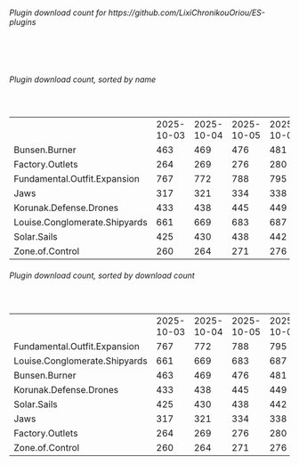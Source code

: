 <h6>Plugin download count for https://github.com/LixiChronikouOriou/ES-plugins</h6><br>
<br>
<h6>Plugin download count, sorted by name</h6><sub><sup><br>
<table>
	<tr>
		<td></td>
		<td>2025-10-03</td>
		<td>2025-10-04</td>
		<td>2025-10-05</td>
		<td>2025-10-06</td>
		<td>2025-10-07</td>
		<td>2025-10-08</td>
		<td>2025-10-09</td>
		<td>today +</td>
	</tr>
	<tr>
		<td>Bunsen.Burner</td>
		<td>463</td>
		<td>469</td>
		<td>476</td>
		<td>481</td>
		<td>490</td>
		<td>501</td>
		<td>510</td>
		<td>+ 9</td>
	</tr>
	<tr>
		<td>Factory.Outlets</td>
		<td>264</td>
		<td>269</td>
		<td>276</td>
		<td>280</td>
		<td>288</td>
		<td>301</td>
		<td>308</td>
		<td>+ 7</td>
	</tr>
	<tr>
		<td>Fundamental.Outfit.Expansion</td>
		<td>767</td>
		<td>772</td>
		<td>788</td>
		<td>795</td>
		<td>810</td>
		<td>830</td>
		<td>839</td>
		<td>+ 9</td>
	</tr>
	<tr>
		<td>Jaws</td>
		<td>317</td>
		<td>321</td>
		<td>334</td>
		<td>338</td>
		<td>346</td>
		<td>359</td>
		<td>368</td>
		<td>+ 9</td>
	</tr>
	<tr>
		<td>Korunak.Defense.Drones</td>
		<td>433</td>
		<td>438</td>
		<td>445</td>
		<td>449</td>
		<td>457</td>
		<td>469</td>
		<td>476</td>
		<td>+ 7</td>
	</tr>
	<tr>
		<td>Louise.Conglomerate.Shipyards</td>
		<td>661</td>
		<td>669</td>
		<td>683</td>
		<td>687</td>
		<td>698</td>
		<td>712</td>
		<td>719</td>
		<td>+ 7</td>
	</tr>
	<tr>
		<td>Solar.Sails</td>
		<td>425</td>
		<td>430</td>
		<td>438</td>
		<td>442</td>
		<td>451</td>
		<td>463</td>
		<td>471</td>
		<td>+ 8</td>
	</tr>
	<tr>
		<td>Zone.of.Control</td>
		<td>260</td>
		<td>264</td>
		<td>271</td>
		<td>276</td>
		<td>284</td>
		<td>296</td>
		<td>303</td>
		<td>+ 7</td>
	</tr>
</table>
</sub></sup>
<h6>Plugin download count, sorted by download count</h6><sub><sup><br>
<table>
	<tr>
		<td></td>
		<td>2025-10-03</td>
		<td>2025-10-04</td>
		<td>2025-10-05</td>
		<td>2025-10-06</td>
		<td>2025-10-07</td>
		<td>2025-10-08</td>
		<td>2025-10-09</td>
		<td>today +</td>
	</tr>
	<tr>
		<td>Fundamental.Outfit.Expansion</td>
		<td>767</td>
		<td>772</td>
		<td>788</td>
		<td>795</td>
		<td>810</td>
		<td>830</td>
		<td>839</td>
		<td>+ 9</td>
	</tr>
	<tr>
		<td>Louise.Conglomerate.Shipyards</td>
		<td>661</td>
		<td>669</td>
		<td>683</td>
		<td>687</td>
		<td>698</td>
		<td>712</td>
		<td>719</td>
		<td>+ 7</td>
	</tr>
	<tr>
		<td>Bunsen.Burner</td>
		<td>463</td>
		<td>469</td>
		<td>476</td>
		<td>481</td>
		<td>490</td>
		<td>501</td>
		<td>510</td>
		<td>+ 9</td>
	</tr>
	<tr>
		<td>Korunak.Defense.Drones</td>
		<td>433</td>
		<td>438</td>
		<td>445</td>
		<td>449</td>
		<td>457</td>
		<td>469</td>
		<td>476</td>
		<td>+ 7</td>
	</tr>
	<tr>
		<td>Solar.Sails</td>
		<td>425</td>
		<td>430</td>
		<td>438</td>
		<td>442</td>
		<td>451</td>
		<td>463</td>
		<td>471</td>
		<td>+ 8</td>
	</tr>
	<tr>
		<td>Jaws</td>
		<td>317</td>
		<td>321</td>
		<td>334</td>
		<td>338</td>
		<td>346</td>
		<td>359</td>
		<td>368</td>
		<td>+ 9</td>
	</tr>
	<tr>
		<td>Factory.Outlets</td>
		<td>264</td>
		<td>269</td>
		<td>276</td>
		<td>280</td>
		<td>288</td>
		<td>301</td>
		<td>308</td>
		<td>+ 7</td>
	</tr>
	<tr>
		<td>Zone.of.Control</td>
		<td>260</td>
		<td>264</td>
		<td>271</td>
		<td>276</td>
		<td>284</td>
		<td>296</td>
		<td>303</td>
		<td>+ 7</td>
	</tr>
</table>
</sub></sup>
